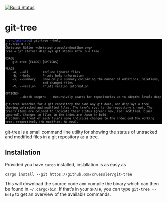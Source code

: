 [![Build Status](https://github.com/cruessler/git-tree/workflows/build/badge.svg)](https://github.com/cruessler/git-tree/actions?query=workflow%3Abuild)

# git-tree

![git-tree](git-tree.png)

git-tree is a small command line utility for showing the status of untracked
and modified files in a git repository as a tree.

## Installation

Provided you have `cargo` installed, installation is as easy as

```
cargo install --git https://github.com/cruessler/git-tree
```

This will download the source code and compile the binary which can then be
found in `~/.cargo/bin`. If that’s in your `$PATH`, you can type `git-tree
--help` to get an overview of the available commands.
